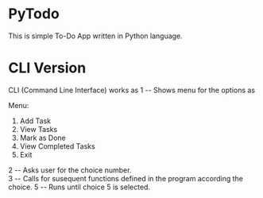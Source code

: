 # PyTodo
This is simple To-Do App written in Python language.
# CLI Version
CLI (Command Line Interface) works as
1 -- Shows menu for the options as 
  
  Menu: 
  1. Add Task
  2. View Tasks
  3. Mark as Done
  4. View Completed Tasks
  5. Exit

2 -- Asks user for the choice number.                                   
3 -- Calls for susequent functions defined in the program according the choice.
5 -- Runs until choice 5 is selected.                                                   
